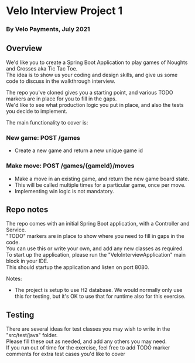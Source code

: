 
# Velo Interview Project 1
### By Velo Payments, July 2021

## Overview
We'd like you to create a Spring Boot Application to play games of Noughts and Crosses aka Tic Tac Toe.  
The idea is to show us your coding and design skills, and give us some code to discuss in the walkthrough interview. 

  
The repo you've cloned gives you a starting point, and various TODO markers are in place for you to fill in the gaps.  
We'd like to see what production logic you put in place, and also the tests you decide to implement.  

The main functionality to cover is:

### New game: 	POST /games

- Create a new game and return a new unique game id

### Make move:  POST /games/{gameId}/moves  
- Make a move in an existing game, and return the new game board state.    
- This will be called multiple times for a particular game, once per move.  
- Implementing win logic is not mandatory.

## Repo notes
The repo comes with an initial Spring Boot application, with a Controller and Service.  
"TODO" markers are in place to show where you need to fill in gaps in the code.  
You can use this or write your own, and add any new classes as required.  
To start up the application, please run the "VeloInterviewApplication" main block in your IDE.  
This should startup the application and listen on port 8080.  


Notes:
- The project is setup to use H2 database. We would normally only use this for testing, but it's OK to use that for runtime also for this exercise. 

## Testing
There are several ideas for test classes you may wish to write in the "src/test/java" folder.  
Please fill these out as needed, and add any others you may need.  
If you run out of time for the exercise, feel free to add TODO marker comments for extra test cases you'd like to cover
